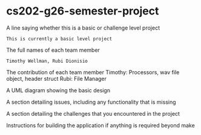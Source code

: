 # cs202-g26-semester-project

A line saying whether this is a basic or challenge level project
    
	This is currently a basic level project


The full names of each team member
	
	Timothy Wellman, Rubi Dionisio
    
	
The contribution of each team member
	Timothy: Processors, wav file object, header struct
	Rubi: File Manager
	
	
	
	
A UML diagram showing the basic design





A section detailing issues, including any functionality that is missing




A section detailing the challenges that you encountered in the project




Instructions for building the application if anything is required beyond make




